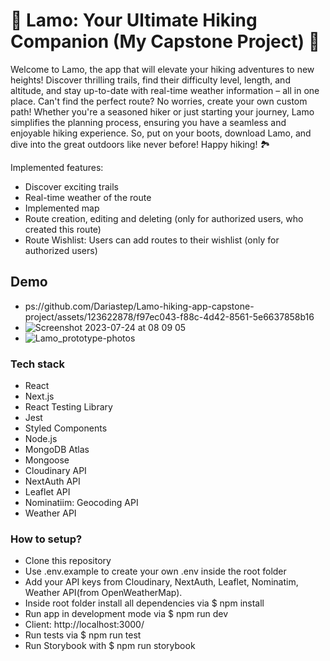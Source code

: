 # 🥾 Lamo: Your Ultimate Hiking Companion (My Capstone Project) 🥾

Welcome to Lamo, the app that will elevate your hiking adventures to new heights! Discover thrilling trails, find their difficulty level, length, and altitude, and stay up-to-date with real-time weather information – all in one place. Can't find the perfect route? No worries, create your own custom path! Whether you're a seasoned hiker or just starting your journey, Lamo simplifies the planning process, ensuring you have a seamless and enjoyable hiking experience. So, put on your boots, download Lamo, and dive into the great outdoors like never before! Happy hiking! 🏞️

Implemented features:

- Discover exciting trails
- Real-time weather of the route
- Implemented map
- Route creation, editing and deleting (only for authorized users, who created this route)
- Route Wishlist: Users can add routes to their wishlist (only for authorized users)
  
## Demo
- ps://github.com/Dariastep/Lamo-hiking-app-capstone-project/assets/123622878/f97ec043-f88c-4d42-8561-5e6637858b16
- ![Screenshot 2023-07-24 at 08 09 05](https://github.com/Dariastep/Lamo-hiking-app-capstone-project/assets/123622878/ada9ba31-b53b-47af-8f5d-20bb988b268f)
- ![Lamo_prototype-photos](https://github.com/Dariastep/Lamo-hiking-app-capstone-project/assets/123622878/a48f59ea-91c4-45c4-9554-c428163f56f3)

### Tech stack
- React
- Next.js
- React Testing Library
- Jest
- Styled Components
- Node.js
- MongoDB Atlas
- Mongoose
- Cloudinary API
- NextAuth API
- Leaflet API
- Nominatiim: Geocoding API
- Weather API
  
### How to setup?

- Clone this repository
- Use .env.example to create your own .env inside the root folder
- Add your API keys from Cloudinary, NextAuth, Leaflet, Nominatim, Weather API(from OpenWeatherMap).
- Inside root folder install all dependencies via $ npm install
- Run app in development mode via $ npm run dev
- Client: http://localhost:3000/
- Run tests via $ npm run test
- Run Storybook with $ npm run storybook

